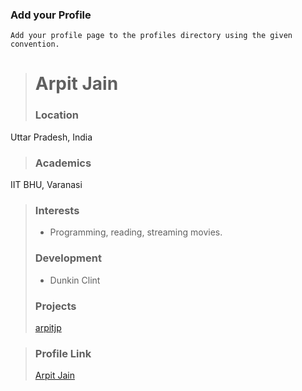 ### Add your Profile
    Add your profile page to the profiles directory using the given convention.

> # Arpit Jain
> ### Location
Uttar Pradesh, India
> ### Academics
IIT BHU, Varanasi 
>
>### Interests
>
>- Programming, reading, streaming movies.
>
>### Development
>
>- Dunkin Clint
>
>### Projects
>
>[arpitjp](https://github.com/arpitjp/Source-Code-from-Tutorials) 


>### Profile Link
>
>[Arpit Jain](https://github.com/arpitjp)

